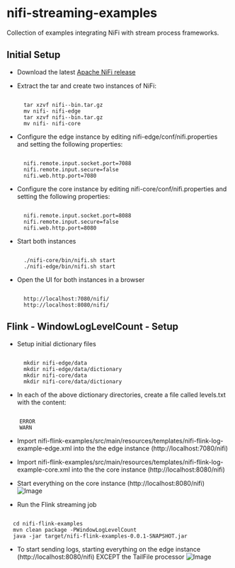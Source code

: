 # nifi-streaming-examples
Collection of examples integrating NiFi with stream process frameworks.

## Initial Setup

* Download the latest [Apache NiFi release](https://nifi.apache.org/download.html)

* Extract the tar and create two instances of NiFi:
  <pre><code>  
    tar xzvf nifi-<version>-bin.tar.gz
    mv nifi-<version> nifi-edge
    tar xzvf nifi-<version>-bin.tar.gz
    mv nifi-<version> nifi-core
  </code></pre>
* Configure the edge instance by editing nifi-edge/conf/nifi.properties and setting the following properties:
  <pre><code>  
    nifi.remote.input.socket.port=7088
    nifi.remote.input.secure=false
    nifi.web.http.port=7080
  </code></pre>
* Configure the core instance by editing nifi-core/conf/nifi.properties and setting the following properties:
  <pre><code> 
    nifi.remote.input.socket.port=8088
    nifi.remote.input.secure=false
    nifi.web.http.port=8080
  </code></pre> 
* Start both instances
  <pre><code> 
    ./nifi-core/bin/nifi.sh start
    ./nifi-edge/bin/nifi.sh start
  </code></pre>
* Open the UI for both instances in a browser
  <pre><code> 
    http://localhost:7080/nifi/
    http://localhost:8080/nifi/
  </code></pre>

## Flink - WindowLogLevelCount - Setup

* Setup initial dictionary files
  <pre><code>
    mkdir nifi-edge/data
    mkdir nifi-edge/data/dictionary
    mkdir nifi-core/data
    mkdir nifi-core/data/dictionary
  </code></pre>
* In each of the above dictionary directories, create a file called levels.txt with the content:
<pre><code>
    ERROR
    WARN
</code></pre>

* Import nifi-flink-examples/src/main/resources/templates/nifi-flink-log-example-edge.xml into the the edge instance (http://localhost:7080/nifi)

* Import nifi-flink-examples/src/main/resources/templates/nifi-flink-log-example-core.xml into the the core instance (http://localhost:8080/nifi)

* Start everything on the core instance (http://localhost:8080/nifi)
![Image](https://github.com/bbende/nifi-streaming-examples/blob/master/nifi-flink-examples/screens/nifi-flink-core.tiff?raw=true)

* Run the Flink streaming job
<pre><code>
  cd nifi-flink-examples
  mvn clean package -PWindowLogLevelCount
  java -jar target/nifi-flink-examples-0.0.1-SNAPSHOT.jar
</code></pre>

* To start sending logs, starting everything on the edge instance (http://localhost:8080/nifi) EXCEPT the TailFile processor
![Image](https://github.com/bbende/nifi-streaming-examples/blob/master/nifi-flink-examples/screens/nifi-flink-edge.tiff?raw=true)
